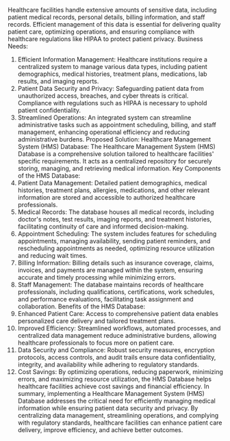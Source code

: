 Healthcare facilities handle extensive amounts of sensitive data, including patient medical records, personal details, billing information, and staff records. Efficient management of this data is essential for delivering quality patient care, optimizing operations, and ensuring compliance with healthcare regulations like HIPAA to protect patient privacy.
Business Needs:
1.	Efficient Information Management: Healthcare institutions require a centralized system to manage various data types, including patient demographics, medical histories, treatment plans, medications, lab results, and imaging reports.
2.	Patient Data Security and Privacy: Safeguarding patient data from unauthorized access, breaches, and cyber threats is critical. Compliance with regulations such as HIPAA is necessary to uphold patient confidentiality.
3.	Streamlined Operations: An integrated system can streamline administrative tasks such as appointment scheduling, billing, and staff management, enhancing operational efficiency and reducing administrative burdens.
Proposed Solution: Healthcare Management System (HMS) Database:
The Healthcare Management System (HMS) Database is a comprehensive solution tailored to healthcare facilities' specific requirements. It acts as a centralized repository for securely storing, managing, and retrieving medical information.
Key Components of the HMS Database:
1.	Patient Data Management: Detailed patient demographics, medical histories, treatment plans, allergies, medications, and other relevant information are stored and accessible to authorized healthcare professionals.
2.	Medical Records: The database houses all medical records, including doctor's notes, test results, imaging reports, and treatment histories, facilitating continuity of care and informed decision-making.
3.	Appointment Scheduling: The system includes features for scheduling appointments, managing availability, sending patient reminders, and rescheduling appointments as needed, optimizing resource utilization and reducing wait times.
4.	Billing Information: Billing details such as insurance coverage, claims, invoices, and payments are managed within the system, ensuring accurate and timely processing while minimizing errors.
5.	Staff Management: The database maintains records of healthcare professionals, including qualifications, certifications, work schedules, and performance evaluations, facilitating task assignment and collaboration.
Benefits of the HMS Database:
1.	Enhanced Patient Care: Access to comprehensive patient data enables personalized care delivery and tailored treatment plans.
2.	Improved Efficiency: Streamlined workflows, automated processes, and centralized data management reduce administrative burdens, allowing healthcare professionals to focus more on patient care.
3.	Data Security and Compliance: Robust security measures, encryption protocols, access controls, and audit trails ensure data confidentiality, integrity, and availability while adhering to regulatory standards.
4.	Cost Savings: By optimizing operations, reducing paperwork, minimizing errors, and maximizing resource utilization, the HMS Database helps healthcare facilities achieve cost savings and financial efficiency.
In summary, implementing a Healthcare Management System (HMS) Database addresses the critical need for efficiently managing medical information while ensuring patient data security and privacy. By centralizing data management, streamlining operations, and complying with regulatory standards, healthcare facilities can enhance patient care delivery, improve efficiency, and achieve better outcomes.
